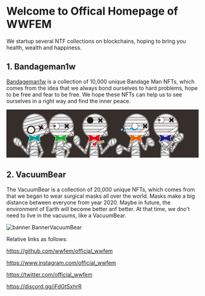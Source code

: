 # Welcome to Offical Homepage of WWFEM
We startup several NTF collections on blockchains, hoping to bring you health, wealth and happiness.
 
## 1. Bandageman1w
[Bandageman1w](https://opensea.io/collection/bandageman1w) is a collection of 10,000 unique Bandage Man NFTs, which comes from the idea that we always bond ourselves to hard problems, hope to be free and fear to be free. We hope these NFTs can help us to see ourselves in a right way and find the inner peace.

![banner Bandageman1w](https://github.com/lianhc/wwfem/blob/main/logo/Banner.png)

## 2. VacuumBear
The VacuumBear is a collection of 20,000 unique NFTs, which comes from that we began to wear surgical masks all over the world. Masks make a big distance between everyone from year 2020. Maybe in future, the environment of Earth will become better anf better. At that time, we dno't need to live in the vacuums, like a VacuumBear. 

![banner BannerVacuumBear](https://github.com/wwfem/offical_wwfem/blob/main/logo/BannerVacuumBear.png)


Relative links as follows:

https://github.com/wwfem/official_wwfem

https://www.instagram.com/official_wwfem

https://twitter.com/official_wwfem

https://discord.gg/jFdGtSxhrR

